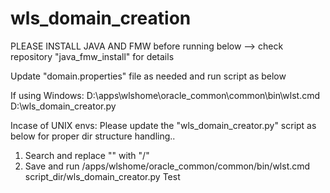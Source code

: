 # wls_domain_creation

PLEASE INSTALL JAVA AND FMW before running below
   --> check repository "java_fmw_install" for details

Update "domain.properties" file as needed and run script as below

If using Windows:
D:\apps\wlshome\oracle_common\common\bin\wlst.cmd D:\wls_domain_creator.py

Incase of UNIX envs:
Please update the "wls_domain_creator.py" script as below for proper dir structure handling..
1. Search and replace "\" with "/"
2. Save and run
   /apps/wlshome/oracle_common/common/bin/wlst.cmd  script_dir/wls_domain_creator.py
Test
